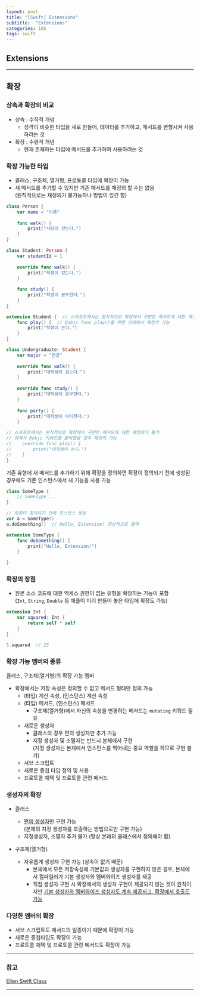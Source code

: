 ```yaml
---
layout: post
title: "[Swift] Extensions"
subtitle:  "Extensions"
categories: iOS
tags: swift
---
```

## Extensions
  
---  
  
## 확장  

### 상속과 확장의 비교  
  
- 상속 : 수직적 개념
    - 성격이 비슷한 타입을 새로 만들어, 데이터를 추가하고, 메서드를 변형시켜 사용하려는 것
- 확장 : 수평적 개념
    - 현재 존재하는 타입에 메서드를 추가하여 사용하려는 것
  
### 확장 가능한 타입  
  
- 클래스, 구조체, 열거형, 프로토콜 타입에 확장이 가능
- 새 메서드를 추가할 수 있지만 기존 메서드를 재정의 할 수는 없음  
    (원칙적으로는 재정의가 불가능하나 방법이 있긴 함)  

```swift
class Person {
    var name = "이름"
    
    func walk() {
        print("사람이 걷는다.")
    }
}

class Student: Person {
    var studentId = 1
    
    override func walk() {
        print("학생이 걷는다.")
    }
    
    func study() {
        print("학생이 공부한다.")
    }
}

extension Student {  // 스위프트에서는 원칙적으로 확장에서 구현한 메서드에 대한 재정의가 불가
    func play() {  // @objc func play()를 하면 아래에서 재정의 가능
        print("학생이 논다.")
    }
}

class Undergraduate: Student {
    var major = "전공"
    
    override func walk() {
        print("대학생이 걷는다.")
    }
    
    override func study() {
        print("대학생이 공부한다.")
    }
    
    func party() {
        print("대학생이 파티한다.")
    }

// 스위프트에서는 원칙적으로 확장에서 구현한 메서드에 대한 재정의가 불가
// 위에서 @objc 키워드를 붙여줬을 경우 재정의 가능
//    override func play() {
//        print("대학생이 논다.")  
//    }
}
```
    
기존 유형에 새 메서드를 추가하기 위해 확장을 정의하면 확장이 정의되기 전에 생성된 경우에도 기존 인스턴스에서 새 기능을 사용 가능  
  
```swift
class SomeType {
    // SomeType ...
}

// 확장이 정의되기 전에 인스턴스 생성
var a = SomeType()
a.doSomething()  // Hello, Extension! 정상적으로 출력

extension SomeType {
    func doSomething() {
        print("Hello, Extension!")
    }
    
}
```
  
### 확장의 장점  

- 원본 소스 코드에 대한 엑세스 권한이 없는 유형을 확장하는 기능이 포함  
    (`Int`, `String`, `Double` 등 애플이 미리 만들어 놓은 타입에 확장도 가능)  
  
```swift
extension Int {
    var squared: Int {
        return self * self
    }
}

5.squared  // 25
```
  
### 확장 가능 멤버의 종류  
  
클래스, 구조체(열거형)의 확장 가능 멤버
  
- 확장에서는 저장 속성은 정의할 수 없고 메서드 형태만 정의 가능
    - (타입) 계산 속성, (인스턴스) 계산 속성
    - (타입) 메서드, (인스턴스) 메서드
        - 구조체(열거형)에서 자신의 속성을 변경하는 메서드는 `mutating` 키워드 필요
    - 새로운 생성자  
        - 클래스의 경우 편의 생성자만 추가 가능
        - 지정 생성자 및 소멸자는 반드시 본체에서 구현  
         (지정 생성자는 본체에서 인스턴스를 찍어내는 중요 역할을 하므로 구현 불가)
    - 서브 스크립트
    - 새로운 중첩 타입 정의 및 사용
    - 프로토콜 채택 및 프로토콜 관련 메서드
  
### 생성자의 확장
  
- 클래스
    - <u>편의 생성자</u>만 구현 가능  
        (본체의 지정 생성자를 호출하는 방법으로만 구현 가능)
    - 지정생성자, 소멸자 추가 불가 (항상 본래의 클래스에서 정의해야 함)

- 구조체(열거형)
    - 자유롭게 생성자 구현 가능 (상속이 없기 때문)
        - 본체에서 모든 저장속성에 기본값과 생성자를 구현하지 않은 경우, 본체에서 컴파일러가 기본 생성자와 멤버와이즈 생성자를 제공
        - 직접 생성자 구현 시 확장에서의 생성자 구현이 제공되지 않는 것이 원칙이지만 <u>기본 생성자와 멤버와이즈 생성자도 계속 제공되고, 확장에서 호출도 가능</u>

### 다양한 멤버의 확장
  
- 서브 스크립트도 메서드의 일종이기 때문에 확장이 가능  
- 새로운 중첩타입도 확장이 가능
- 프로토콜 채택 및 프로토콜 관련 메서드도 확장이 가능
  
  
  
----  
  
### 참고  
  
[Ellen Swift Class](https://www.inflearn.com/course/%EC%8A%A4%EC%9C%84%ED%94%84%ED%8A%B8-%EB%AC%B8%EB%B2%95-%EB%A7%88%EC%8A%A4%ED%84%B0-%EC%8A%A4%EC%BF%A8#)  
  
----  
  